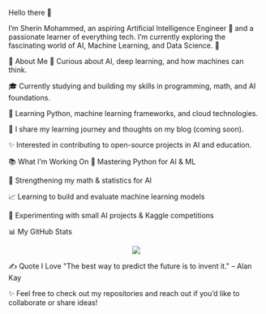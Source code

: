 
Hello there 👋


I’m Sherin Mohammed, an aspiring Artificial Intelligence Engineer 🤖 and a passionate learner of everything tech.
I’m currently exploring the fascinating world of AI, Machine Learning, and Data Science. 🌈

🚀 About Me
🧐 Curious about AI, deep learning, and how machines can think.

🎓 Currently studying and building my skills in programming, math, and AI foundations.

🌱 Learning Python, machine learning frameworks, and cloud technologies.

📝 I share my learning journey and thoughts on my blog (coming soon).

✨ Interested in contributing to open-source projects in AI and education.

📚 What I’m Working On
🤖 Mastering Python for AI & ML

🔢 Strengthening my math & statistics for AI

📈 Learning to build and evaluate machine learning models

🧪 Experimenting with small AI projects & Kaggle competitions

📊 My GitHub Stats
<p align="center"> <img src="https://github-readme-stats.vercel.app/api?username=your-username&show_icons=true&theme=default" /> </p>
✍️ Quote I Love
"The best way to predict the future is to invent it." – Alan Kay

✨ Feel free to check out my repositories and reach out if you’d like to collaborate or share ideas!
